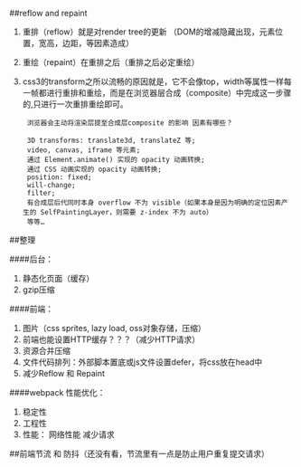 ##reflow and repaint

1. 重排（reflow）就是对render tree的更新 （DOM的增减隐藏出现，元素位置，宽高，边距，等因素造成）
2. 重绘（repaint）在重排之后（重排之后必定重绘）
3. css3的transform之所以流畅的原因就是，它不会像top，width等属性一样每一帧都进行重排和重绘，而是在浏览器层合成（composite）中完成这一步骤的,只进行一次重排重绘即可。

        浏览器会主动将渲染层提至合成层composite 的影响 因素有哪些？

        3D transforms: translate3d, translateZ 等;
        video, canvas, iframe 等元素;
        通过 Element.animate() 实现的 opacity 动画转换;
        通过 СSS 动画实现的 opacity 动画转换;
        position: fixed;
        will-change;
        filter;
        有合成层后代同时本身 overflow 不为 visible（如果本身是因为明确的定位因素产生的 SelfPaintingLayer，则需要 z-index 不为 auto）
        等等…


##整理

####后台：
1. 静态化页面（缓存）
2. gzip压缩

####前端：
1. 图片（css sprites, lazy load, oss对象存储，压缩）
2. 前端也能设置HTTP缓存？？？（减少HTTP请求）
3. 资源合并压缩
4. 文件代码排列：外部脚本置底或js文件设置defer，将css放在head中
5. 减少Reflow 和 Repaint

####webpack 性能优化：
1. 稳定性
2. 工程性
3. 性能： 网络性能  减少请求

##前端节流 和 防抖（还没有看，节流里有一点是防止用户重复提交请求）



